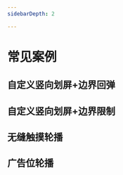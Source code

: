 ```yaml
---
sidebarDepth: 2

---
```


# 常见案例

## 自定义竖向划屏+边界回弹

<swipingRebound></swipingRebound>

## 自定义竖向划屏+边界限制

<swiping></swiping>

## 无缝触摸轮播

<!-- <swiper></swiper> -->
<swiperTwo></swiperTwo>

<!-- ## 广告位轮播

<adSwiper></adSwiper> -->

## 广告位轮播

<!-- <adSwipeTwo></adSwipeTwo>

<swiper></swiper> -->
